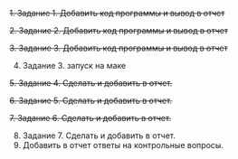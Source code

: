 ~~1. Задание 1. Добавить код программы и вывод в отчет~~

~~2. Задание 2. Добавить код программы и вывод в отчет~~

~~3. Задание 3. Добавить код программы и вывод в отчет~~

4. Задание 3. запуск на маке
   
~~5. Задание 4. Сделать и добавить в отчет.~~

~~6. Задание 5. Сделать и добавить в отчет.~~

~~7. Задание 6. Сделать и добавить в отчет.~~

8. Задание 7. Сделать и добавить в отчет.
9. Добавить в отчет ответы на контрольные вопросы.
